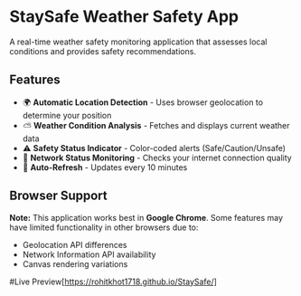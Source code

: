 # StaySafe Weather Safety App
A real-time weather safety monitoring application that assesses local conditions and provides safety recommendations.

## Features

- 🌍 **Automatic Location Detection** - Uses browser geolocation to determine your position
- ⛅ **Weather Condition Analysis** - Fetches and displays current weather data
- ⚠️ **Safety Status Indicator** - Color-coded alerts (Safe/Caution/Unsafe)
- 📶 **Network Status Monitoring** - Checks your internet connection quality
- 🔄 **Auto-Refresh** - Updates every 10 minutes

## Browser Support

**Note:** This application works best in **Google Chrome**. Some features may have limited functionality in other browsers due to:
- Geolocation API differences
- Network Information API availability
- Canvas rendering variations

#Live Preview[https://rohitkhot1718.github.io/StaySafe/]